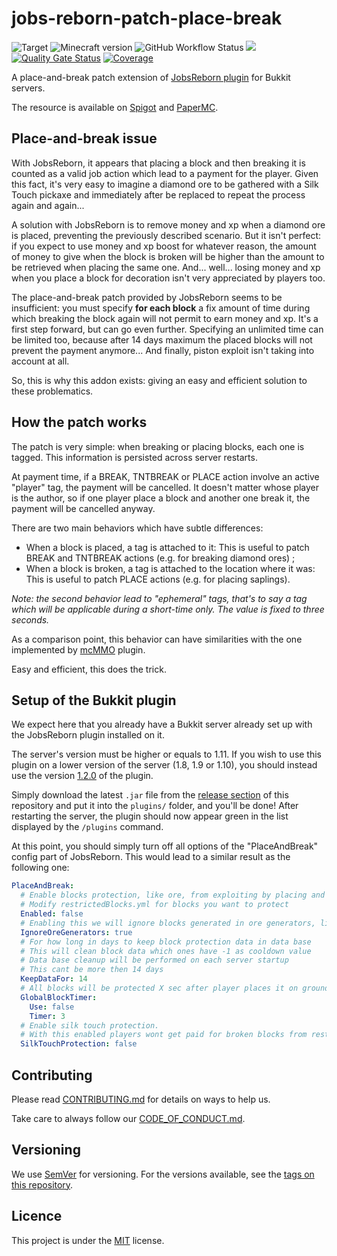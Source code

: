 # jobs-reborn-patch-place-break

![Target](https://img.shields.io/badge/plugin-Minecraft-blueviolet)
![Minecraft version](https://img.shields.io/badge/version-1.11%20--%201.19-blue)
![GitHub Workflow Status](https://img.shields.io/github/actions/workflow/status/djaytan/mc-jobs-reborn-patch-place-break/maven.yml)
[![](https://jitpack.io/v/Djaytan/mc-jobs-reborn-patch-place-break.svg)](https://jitpack.io/#Djaytan/mc-jobs-reborn-patch-place-break)
[![Quality Gate Status](https://sonarcloud.io/api/project_badges/measure?project=Djaytan_mc-jobs-reborn-patch-place-break&metric=alert_status)](https://sonarcloud.io/summary/new_code?id=Djaytan_mc-jobs-reborn-patch-place-break)
[![Coverage](https://sonarcloud.io/api/project_badges/measure?project=Djaytan_mc-jobs-reborn-patch-place-break&metric=coverage)](https://sonarcloud.io/summary/new_code?id=Djaytan_mc-jobs-reborn-patch-place-break)

A place-and-break patch extension
of [JobsReborn plugin](https://www.spigotmc.org/resources/jobs-reborn.4216/)
for Bukkit servers.

The resource is available
on [Spigot](https://www.spigotmc.org/resources/jobsreborn-patchplacebreak.102779/)
and [PaperMC](https://hangar.papermc.io/Djaytan/JobsRebornPatchPlaceBreak).

## Place-and-break issue

With JobsReborn, it appears that placing a block and then breaking it is counted as a valid job
action which lead to a payment for the player. Given this fact, it's very easy to imagine a
diamond ore to be gathered with a Silk Touch pickaxe and immediately after be replaced to
repeat the process again and again...

A solution with JobsReborn is to remove money and xp when a diamond ore is placed, preventing
the previously described scenario. But it isn't perfect: if you expect to use money and xp boost
for whatever reason, the amount of money to give when the block is broken will be higher than
the amount to be retrieved when placing the same one. And... well... losing money and xp when you
place a block for decoration isn't very appreciated by players too.

The place-and-break patch provided by JobsReborn seems to be insufficient: you must specify **for
each block** a fix amount of time during which breaking the block again will not permit to earn
money and xp. It's a first step forward, but can go even further. Specifying an unlimited time can
be limited too, because after 14 days maximum the placed blocks will not prevent the payment
anymore... And finally, piston exploit isn't taking into account at all.

So, this is why this addon exists: giving an easy and efficient solution to these problematics.

## How the patch works

The patch is very simple: when breaking or placing blocks, each one is tagged. This information
is persisted across server restarts.

At payment time, if a BREAK, TNTBREAK or PLACE action involve an active "player" tag, the payment
will be cancelled. It doesn't matter whose player is the author, so if one player place a block
and another one break it, the payment will be cancelled anyway.

There are two main behaviors which have subtle differences:

* When a block is placed, a tag is attached to it: This is useful to patch BREAK and TNTBREAK
  actions (e.g. for breaking diamond ores) ;
* When a block is broken, a tag is attached to the location where it was: This is useful to
  patch PLACE actions (e.g. for placing saplings).

*Note: the second behavior lead to "ephemeral" tags, that's to say a tag which will be
applicable during a short-time only. The value is fixed to three seconds.*

As a comparison point, this behavior can have similarities with the one implemented by
[mcMMO](https://www.spigotmc.org/resources/official-mcmmo-original-author-returns.64348/) plugin.

Easy and efficient, this does the trick.

## Setup of the Bukkit plugin

We expect here that you already have a Bukkit server already set up with the JobsReborn plugin
installed on it.

The server's version must be higher or equals to 1.11. If you wish to use this plugin on a lower
version of the server (1.8, 1.9 or 1.10), you should instead use the version
[1.2.0](https://github.com/Djaytan/mc-jobs-reborn-patch-place-break/releases/tag/v1.2.0) of the
plugin.

Simply download the latest `.jar` file from the
[release section](https://github.com/Djaytan/mc-jobs-reborn-patch-place-break/releases/) of this
repository and put it into the `plugins/` folder, and you'll be done! After restarting the server,
the plugin should now appear green in the list displayed by the `/plugins` command.

At this point, you should simply turn off all options of the "PlaceAndBreak" config part of
JobsReborn. This would lead to a similar result as the following one:

```yaml
PlaceAndBreak:
  # Enable blocks protection, like ore, from exploiting by placing and destroying same block again and again.
  # Modify restrictedBlocks.yml for blocks you want to protect
  Enabled: false
  # Enabling this we will ignore blocks generated in ore generators, liko stone, coublestone and obsidian. You can still use timer on player placed obsidian block
  IgnoreOreGenerators: true
  # For how long in days to keep block protection data in data base
  # This will clean block data which ones have -1 as cooldown value
  # Data base cleanup will be performed on each server startup
  # This cant be more then 14 days
  KeepDataFor: 14
  # All blocks will be protected X sec after player places it on ground.
  GlobalBlockTimer:
    Use: false
    Timer: 3
  # Enable silk touch protection.
  # With this enabled players wont get paid for broken blocks from restrictedblocks list with silk touch tool.
  SilkTouchProtection: false
```

## Contributing

Please read [CONTRIBUTING.md](CONTRIBUTING.md) for details on ways to help us.

Take care to always follow our [CODE_OF_CONDUCT.md](CODE_OF_CONDUCT.md).

## Versioning

We use [SemVer](http://semver.org/) for versioning. For the versions available, see the
[tags on this repository](https://github.com/Djaytan/mc-jobs-reborn-patch-place-break/tags).

## Licence

This project is under the [MIT](https://opensource.org/licenses/MIT) license.
